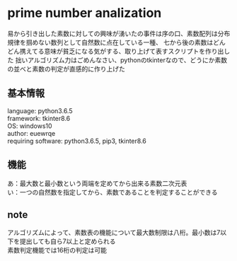 # prime number analization

易から引き出した素数に対しての興味が湧いたの事件は序の口、素数配列は分布規律を掴めない数列として自然数に点在している一種、
七から後の素数はどんどん携えてる意味が貧乏になる気がする、取り上げて表すスクリプトを作り出した
拙いアルゴリズム力はごめんなさい、pythonのtkinterなので、どうにか素数の並べと素数の判定が直感的に作り上げた

## 基本情報
language: python3.6.5  
framework: tkinter8.6  
OS: windows10  
author: euewrqe  
requiring software: python3.6.5, pip3, tkinter8.6  

## 機能
あ：最大数と最小数という両端を定めてから出来る素数二次元表  
い：一つの自然数を指定してから、素数であることを判定することができる  

## note
アルゴリズムによって、素数表の機能について最大数制限は八桁。最小数は7以下を提出しても自ら7以上と定められる  
素数判定機能では16桁の判定は可能
